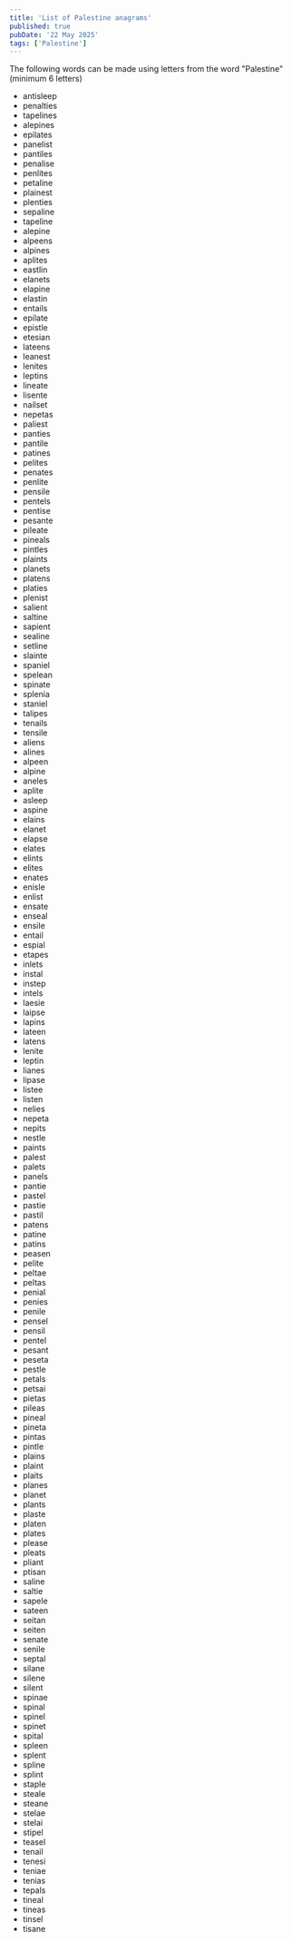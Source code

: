 ```yaml
---
title: 'List of Palestine anagrams'
published: true
pubDate: '22 May 2025'
tags: ['Palestine']
---
```


The following words can be made using letters from the word "Palestine" (minimum 6 letters)

* antisleep
* penalties
* tapelines
* alepines
* epilates
* panelist
* pantiles
* penalise
* penlites
* petaline
* plainest
* plenties
* sepaline
* tapeline
* alepine
* alpeens
* alpines
* aplites
* eastlin
* elanets
* elapine
* elastin
* entails
* epilate
* epistle
* etesian
* lateens
* leanest
* lenites
* leptins
* lineate
* lisente
* nailset
* nepetas
* paliest
* panties
* pantile
* patines
* pelites
* penates
* penlite
* pensile
* pentels
* pentise
* pesante
* pileate
* pineals
* pintles
* plaints
* planets
* platens
* platies
* plenist
* salient
* saltine
* sapient
* sealine
* setline
* slainte
* spaniel
* spelean
* spinate
* splenia
* staniel
* talipes
* tenails
* tensile
* aliens
* alines
* alpeen
* alpine
* aneles
* aplite
* asleep
* aspine
* elains
* elanet
* elapse
* elates
* elints
* elites
* enates
* enisle
* enlist
* ensate
* enseal
* ensile
* entail
* espial
* etapes
* inlets
* instal
* instep
* intels
* laesie
* laipse
* lapins
* lateen
* latens
* lenite
* leptin
* lianes
* lipase
* listee
* listen
* nelies
* nepeta
* nepits
* nestle
* paints
* palest
* palets
* panels
* pantie
* pastel
* pastie
* pastil
* patens
* patine
* patins
* peasen
* pelite
* peltae
* peltas
* penial
* penies
* penile
* pensel
* pensil
* pentel
* pesant
* peseta
* pestle
* petals
* petsai
* pietas
* pileas
* pineal
* pineta
* pintas
* pintle
* plains
* plaint
* plaits
* planes
* planet
* plants
* plaste
* platen
* plates
* please
* pleats
* pliant
* ptisan
* saline
* saltie
* sapele
* sateen
* seitan
* seiten
* senate
* senile
* septal
* silane
* silene
* silent
* spinae
* spinal
* spinel
* spinet
* spital
* spleen
* splent
* spline
* splint
* staple
* steale
* steane
* stelae
* stelai
* stipel
* teasel
* tenail
* tenesi
* teniae
* tenias
* tepals
* tineal
* tineas
* tinsel
* tisane
